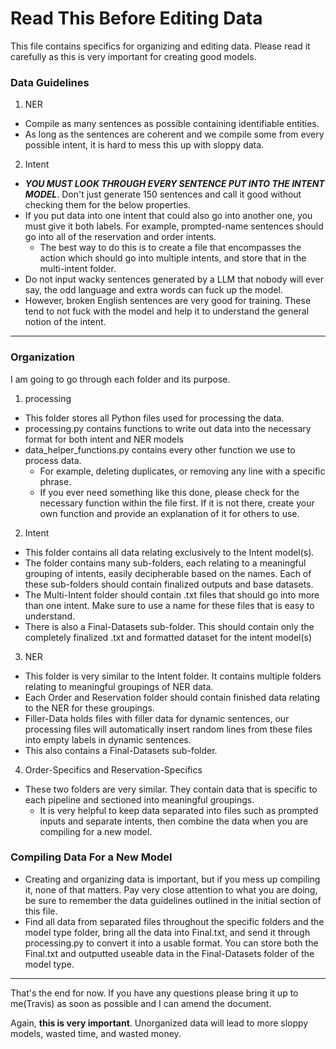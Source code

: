 # Read This Before Editing Data

This file contains specifics for organizing and editing data. Please read it carefully as this is very important for creating good models.


### Data Guidelines

1. NER

- Compile as many sentences as possible containing identifiable entities.
- As long as the sentences are coherent and we compile some from every possible intent, it is hard to mess this up with sloppy data.

2. Intent

- ***YOU MUST LOOK THROUGH EVERY SENTENCE PUT INTO THE INTENT MODEL***. Don't just generate 150 sentences and call it good without checking them for the below properties.
- If you put data into one intent that could also go into another one, you must give it both labels. For example, prompted-name sentences should go into all of the reservation and order intents.
  - The best way to do this is to create a file that encompasses the action which should go into multiple intents, and store that in the multi-intent folder.
- Do not input wacky sentences generated by a LLM that nobody will ever say, the odd language and extra words can fuck up the model.
- However, broken English sentences are very good for training. These tend to not fuck with the model and help it to understand the general notion of the intent.


----
### Organization

I am going to go through each folder and its purpose.



1. processing

- This folder stores all Python files used for processing the data.
- processing.py contains functions to write out data into the necessary format for both intent and NER models
- data_helper_functions.py contains every other function we use to process data.
  - For example, deleting duplicates, or removing any line with a specific phrase.
  - If you ever need something like this done, please check for the necessary function within the file first. If it is not there, create your own function and provide an explanation of it for others to use.



2. Intent

- This folder contains all data relating exclusively to the Intent model(s).
- The folder contains many sub-folders, each relating to a meaningful grouping of intents, easily decipherable based on the names. Each of these sub-folders should contain finalized outputs and base datasets.
- The Multi-Intent folder should contain .txt files that should go into more than one intent. Make sure to use a name for these files that is easy to understand.
- There is also a Final-Datasets sub-folder. This should contain only the completely finalized .txt and formatted dataset for the intent model(s)



3. NER

- This folder is very similar to the Intent folder. It contains multiple folders relating to meaningful groupings of NER data.
- Each Order and Reservation folder should contain finished data relating to the NER for these groupings.
- Filler-Data holds files with filler data for dynamic sentences, our processing files will automatically insert random lines from these files into empty labels in dynamic sentences.
- This also contains a Final-Datasets sub-folder.




4. Order-Specifics and Reservation-Specifics

- These two folders are very similar. They contain data that is specific to each pipeline and sectioned into meaningful groupings.
  - It is very helpful to keep data separated into files such as prompted inputs and separate intents, then combine the data when you are compiling for a new model.



### Compiling Data For a New Model

- Creating and organizing data is important, but if you mess up compiling it, none of that matters. Pay very close attention to what you are doing, be sure to remember the data guidelines outlined in the initial section of this file.
- Find all data from separated files throughout the specific folders and the model type folder, bring all the data into Final.txt, and send it through processing.py to convert it into a usable format. You can store both the Final.txt and outputted useable data in the Final-Datasets folder of the model type.



---

That's the end for now. If you have any questions please bring it up to me(Travis) as soon as possible and I can amend the document.

Again, **this is very important**. Unorganized data will lead to more sloppy models, wasted time, and wasted money. 
